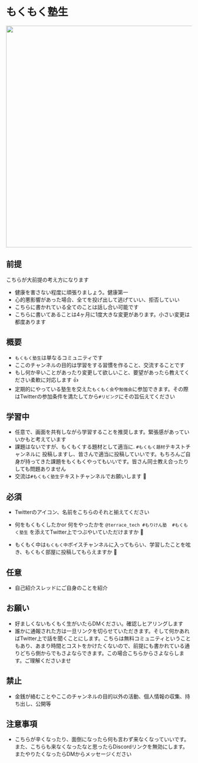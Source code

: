 
# もくもく塾生

<img src="https://kenjimorita.jp/wp-content/uploads/2021/09/blue.png" width="600" />

## 前提

こちらが大前提の考え方になります

- 健康を害さない程度に頑張りましょう。健康第一
- 心的悪影響があった場合、全てを投げ出して逃げていい、拒否していい
- こちらに書かれている全てのことは話し合い可能です
- こちらに書いてあることは4ヶ月に1度大きな変更があります。小さい変更は都度あります

## 概要

- `もくもく塾生`は単なるコミュニティです
- ここのチャンネルの目的は学習をする習慣を作ること、交流することです
- もし何か辛いことがあったり変更して欲しいこと、要望があったら教えてください柔軟に対応します 👍
- 定期的にやっている塾生を交えた`もくもく会`や`勉強会`に参加できます。その際はTwitterの参加条件を満たしてから`#リビング`にその旨伝えてください

## 学習中

- 任意で、画面を共有しながら学習することを推奨します。緊張感があっていいかもと考えています
- 課題はないですが、もくもくする題材として適当に. `#もくもく題材`テキストチャンネルに 投稿しますし、皆さんで適当に投稿していいです。もちろんご自身が持ってきた課題をもくもくやってもいいです。皆さん同士教え合ったりしても問題ありません
- 交流は`#もくもく塾生`テキストチャンネルでお願いします 🙏

## 必須

- Twitterのアイコン、名前をこちらのそれと揃えてください
- 何をもくもくしたかor 何をやったかを
 `@terrace_tech #もりけん塾  #もくもく塾生`
を添えてTwitter上でつぶやいていただけますか 🙏

- もくもく中は`もくもく中`ボイスチャンネルに入ってもらい、学習したことを呟き、もくもく部屋に投稿してもらえますか 🙏

## 任意

- 自己紹介スレッドにご自身のことを紹介

## お願い

- 好ましくないもくもく生がいたらDMください。確認しヒアリングします
- 誰かに通報された方は一旦リンクを切らせていただきます。そして何かあればTwitter上で話を聞くことにします。こちらは無料コミュニティということもあり、あまり時間とコストをかけたくないので、前提にも書かれている通りどちら側からでもさよならできます。この場合こちらからさよならします。ご理解くださいませ

## 禁止

- 金銭が絡むことやここのチャンネルの目的以外の活動、個人情報の収集、持ち出し、公開等

## 注意事項

- こちらが辛くなったり、面倒になったら何も言わず来なくなっていいです。また、こちらも来なくなったなと思ったらDiscordリンクを無効にします。またやりたくなったらDMからメッセージください
